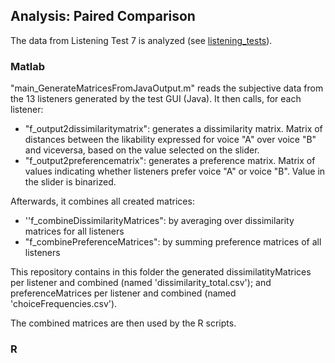 ## Analysis: Paired Comparison

The data from Listening Test 7 is analyzed (see [listening_tests](https://github.com/laufergall/Subjective_Speaker_Characteristics/tree/master/doc/listening_tests)).

### Matlab

"main_GenerateMatricesFromJavaOutput.m" reads the subjective data from the 13 listeners generated by the test GUI (Java). It then calls, for each listener:

* "f_output2dissimilaritymatrix": generates a dissimilarity matrix. Matrix of distances between the likability expressed for voice "A" over voice "B" and viceversa, based on the value selected on the slider.
* "f_output2preferencematrix": generates a preference matrix. Matrix of values indicating whether listeners prefer voice "A" or voice "B". Value in the slider is binarized.

Afterwards, it combines all created matrices:

* ''f_combineDissimilarityMatrices": by averaging over dissimilarity matrices for all listeners
* "f_combinePreferenceMatrices": by summing preference matrices of all listeners



This repository contains in this folder the generated dissimilatityMatrices per listener and combined (named 'dissimilarity_total.csv'); and preferenceMatrices per listener and combined (named 'choiceFrequencies.csv').

The combined matrices are then used by the R scripts.



### R





